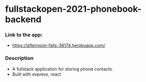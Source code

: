 # fullstackopen-2021-phonebook-backend

### Link to the app:

- https://afternoon-falls-38174.herokuapp.com/

### Description

- A fullstack application for storing phone contacts.
- Built with express, react

